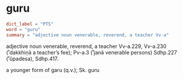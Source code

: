 # guru

``` toml
dict_label = "PTS"
word = "guru"
summary = "adjective noun venerable, reverend, a teacher Vv-a"
```

adjective noun venerable, reverend, a teacher Vv\-a.229, Vv\-a.230 (˚dakkhiṇā a teacher’s fee); Pv\-a.3 (˚janā venerable persons) Sdhp.227 (˚ûpadesa), Sdhp.417.

a younger form of garu (q.v.); Sk. guru

